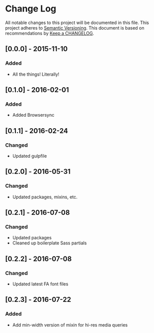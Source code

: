 
# Change Log
All notable changes to this project will be documented in this file.
This project adheres to [Semantic Versioning](http://semver.org/).
This document is based on recommendations by [Keep a CHANGELOG](http://keepachangelog.com/).

## [0.0.0] - 2015-11-10
### Added
- All the things! Literally!

## [0.1.0] - 2016-02-01
### Added
- Added Browsersync

## [0.1.1] - 2016-02-24
### Changed
- Updated gulpfile

## [0.2.0] - 2016-05-31
### Changed
- Updated packages, mixins, etc.

## [0.2.1] - 2016-07-08
### Changed
- Updated packages
- Cleaned up boilerplate Sass partials

## [0.2.2] - 2016-07-08
### Changed
- Updated latest FA font files

## [0.2.3] - 2016-07-22
### Added
- Add min-width version of mixin for hi-res media queries
